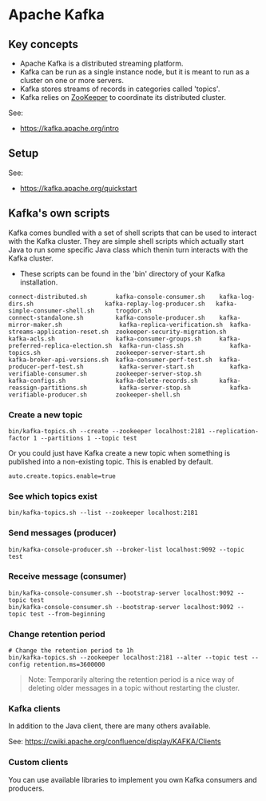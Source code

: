 # Apache Kafka

## Key concepts

* Apache Kafka is a distributed streaming platform.
* Kafka can be run as a single instance node, but it is meant to run as a cluster on one or more servers.
* Kafka stores streams of records in categories called 'topics'.
* Kafka relies on [ZooKeeper](https://zookeeper.apache.org/) to coordinate its distributed cluster.

See: 

* https://kafka.apache.org/intro

## Setup

See:

  * https://kafka.apache.org/quickstart

## Kafka's own scripts

Kafka comes bundled with a set of shell scripts that can be used to interact with the Kafka cluster. They are simple shell scripts which actually start Java to run some specific Java class which thenin turn interacts with the Kafka cluster.

* These scripts can be found in the 'bin' directory of your Kafka installation.

```
connect-distributed.sh        kafka-console-consumer.sh    kafka-log-dirs.sh                    kafka-replay-log-producer.sh   kafka-simple-consumer-shell.sh      trogdor.sh
connect-standalone.sh         kafka-console-producer.sh    kafka-mirror-maker.sh                kafka-replica-verification.sh  kafka-streams-application-reset.sh  zookeeper-security-migration.sh
kafka-acls.sh                 kafka-consumer-groups.sh     kafka-preferred-replica-election.sh  kafka-run-class.sh             kafka-topics.sh                     zookeeper-server-start.sh
kafka-broker-api-versions.sh  kafka-consumer-perf-test.sh  kafka-producer-perf-test.sh          kafka-server-start.sh          kafka-verifiable-consumer.sh        zookeeper-server-stop.sh
kafka-configs.sh              kafka-delete-records.sh      kafka-reassign-partitions.sh         kafka-server-stop.sh           kafka-verifiable-producer.sh        zookeeper-shell.sh
```

### Create a new topic

```
bin/kafka-topics.sh --create --zookeeper localhost:2181 --replication-factor 1 --partitions 1 --topic test
```

Or you could just have Kafka create a new topic when something is published into a non-existing topic. This is enabled by default.

```
auto.create.topics.enable=true
```

### See which topics exist

```
bin/kafka-topics.sh --list --zookeeper localhost:2181
```

### Send messages (producer)

```
bin/kafka-console-producer.sh --broker-list localhost:9092 --topic test
```

### Receive message (consumer)

```
bin/kafka-console-consumer.sh --bootstrap-server localhost:9092 --topic test
bin/kafka-console-consumer.sh --bootstrap-server localhost:9092 --topic test --from-beginning
```


### Change retention period

```
# Change the retention period to 1h
bin/kafka-topics.sh --zookeeper localhost:2181 --alter --topic test --config retention.ms=3600000
```

> Note: Temporarily altering the retention period is a nice way of deleting older messages in a topic without restarting the cluster.

### Kafka clients

In addition to the Java client, there are many others available.

See: https://cwiki.apache.org/confluence/display/KAFKA/Clients

### Custom clients

You can use available libraries to implement you own Kafka consumers and producers.


